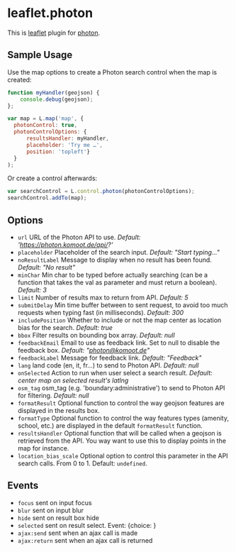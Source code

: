 leaflet.photon
==============

This is [leaflet](http://leafletjs.com/) plugin for [photon](https://github.com/komoot/photon/).

## Sample Usage

Use the map options to create a Photon search control when the map is created:

```javascript
function myHandler(geojson) {
    console.debug(geojson);
};

var map = L.map('map', {
  photonControl: true,
  photonControlOptions: {
      resultsHandler: myHandler,
      placeholder: 'Try me …',
      position: 'topleft'}
  }
);
```

Or create a control afterwards:

```javascript
var searchControl = L.control.photon(photonControlOptions);
searchControl.addTo(map);
```

## Options
- `url` URL of the Photon API to use. *Default: 'https://photon.komoot.de/api/?'*
- `placeholder` Placeholder of the search input. *Default: "Start typing..."*
- `noResultLabel` Message to display when no result has been found. *Default: "No result"*
- `minChar` Min char to be typed before actually searching (can be a function that
   takes the val as parameter and must return a boolean). *Default: 3*
- `limit` Number of results max to return from API. *Default: 5*
- `submitDelay` Min time buffer between to sent request, to avoid too much
  requests when typing fast (in milliseconds). *Default: 300*
- `includePosition` Whether to include or not the map center as location bias
  for the search. *Default: true*
- `bbox` Filter results on bounding box array. *Default: null*
- `feedbackEmail` Email to use as feedback link. Set to null to disable the
  feedback box. *Default: "photon@komoot.de"*
- `feedbackLabel` Message for feedback link. *Default: "Feedback"*
- `lang` land code (en, it, fr…) to send to Photon API. *Default: null*
- `onSelected` Action to run when user select a search result. *Default: center
  map on selected result's latlng*
- `osm_tag` osm_tag (e.g. 'boundary:administrative') to send to Photon API for filtering. *Default: null*
- `formatResult` Optional function to control the way geojson features are
  displayed in the results box.
- `formatType` Optional function to control the way features types (amenity,
  school, etc.) are displayed in the default `formatResult` function.
- `resultsHandler` Optional function that will be called when a geojson is
  retrieved from the API. You way want to use this to display points in the map
  for instance.
- `location_bias_scale` Optional option to control this parameter in the API
  search calls. From 0 to 1. Default: `undefined`.


## Events
- `focus` sent on input focus
- `blur` sent on input blur
- `hide` sent on result box hide
- `selected` sent on result select. Event: {choice: <selected geojson feature>}
- `ajax:send` sent when an ajax call is made
- `ajax:return` sent when an ajax call is returned
